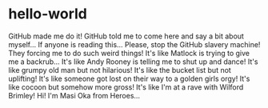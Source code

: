 # hello-world
GitHub made me do it!
GitHub told me to come here and say a bit about myself... If anyone is reading this... Please, stop the GitHub slavery machine! They forcing me to do such weird things! It's like Matlock is trying to give me a backrub...
It's like Andy Rooney is telling me to shut up and dance!
It's like grumpy old man but not hilarious!
It's like the bucket list but not uplifting!
It's like someone got lost on their way to a golden girls orgy!
It's like cocoon but somehow more gross!
It's like I'm at a rave with Wilford Brimley!
Hi! I'm Masi Oka from Heroes...
